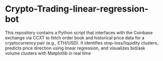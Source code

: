 # Crypto-Trading-linear-regression-bot

This repository contains a Python script that interfaces with the Coinbase exchange via CCXT to fetch order book and historical price data for a cryptocurrency pair (e.g., ETH/USD). It identifies stop-loss/liquidity clusters, predicts price direction using linear regression, and visualizes bid/ask volume clusters with Matplotlib in real time

